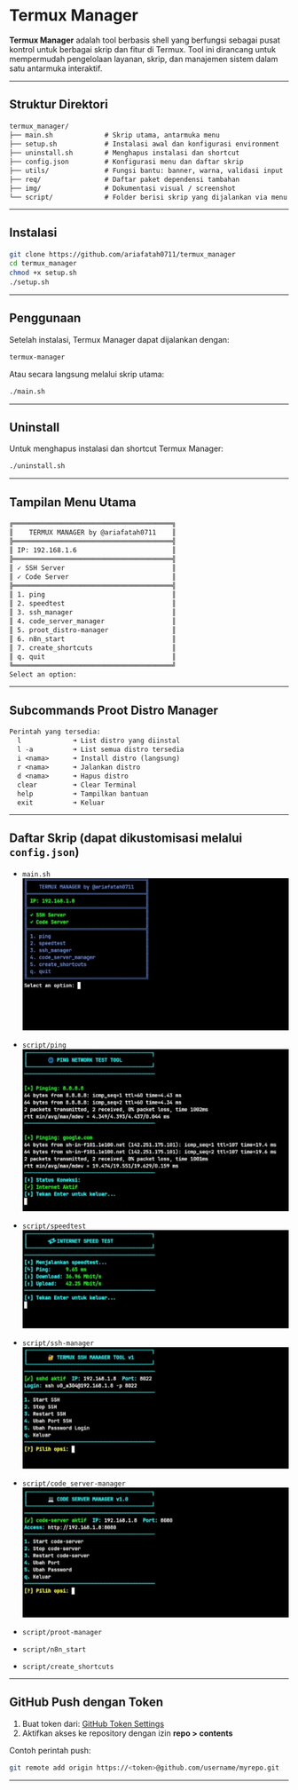 # Termux Manager

**Termux Manager** adalah tool berbasis shell yang berfungsi sebagai pusat kontrol untuk berbagai skrip dan fitur di Termux. Tool ini dirancang untuk mempermudah pengelolaan layanan, skrip, dan manajemen sistem dalam satu antarmuka interaktif.

---

## Struktur Direktori

```
termux_manager/
├── main.sh             # Skrip utama, antarmuka menu
├── setup.sh            # Instalasi awal dan konfigurasi environment
├── uninstall.sh        # Menghapus instalasi dan shortcut
├── config.json         # Konfigurasi menu dan daftar skrip
├── utils/              # Fungsi bantu: banner, warna, validasi input
├── req/                # Daftar paket dependensi tambahan
├── img/                # Dokumentasi visual / screenshot
└── script/             # Folder berisi skrip yang dijalankan via menu
```

---

## Instalasi

```bash
git clone https://github.com/ariafatah0711/termux_manager
cd termux_manager
chmod +x setup.sh
./setup.sh
```

---

## Penggunaan

Setelah instalasi, Termux Manager dapat dijalankan dengan:

```bash
termux-manager
```

Atau secara langsung melalui skrip utama:

```bash
./main.sh
```

---

## Uninstall

Untuk menghapus instalasi dan shortcut Termux Manager:

```bash
./uninstall.sh
```

---

## Tampilan Menu Utama

```
╔════════════════════════════════════════╗
║    TERMUX MANAGER by @ariafatah0711    ║
╠════════════════════════════════════════╣
║ IP: 192.168.1.6                        ║
╠════════════════════════════════════════╣
║ ✓ SSH Server                           ║
║ ✓ Code Server                          ║
╠════════════════════════════════════════╣
║ 1. ping                                ║
║ 2. speedtest                           ║
║ 3. ssh_manager                         ║
║ 4. code_server_manager                 ║
║ 5. proot_distro-manager                ║
║ 6. n8n_start                           ║
║ 7. create_shortcuts                    ║
║ q. quit                                ║
╚════════════════════════════════════════╝
Select an option:
```

---

## Subcommands Proot Distro Manager

```
Perintah yang tersedia:
  l             ➜ List distro yang diinstal
  l -a          ➜ List semua distro tersedia
  i <nama>      ➜ Install distro (langsung)
  r <nama>      ➜ Jalankan distro
  d <nama>      ➜ Hapus distro
  clear         ➜ Clear Terminal
  help          ➜ Tampilkan bantuan
  exit          ➜ Keluar
```

---

## Daftar Skrip (dapat dikustomisasi melalui `config.json`)

* `main.sh` \
  ![](img/__1__.jpg)

* `script/ping` \
  ![](img/__2__.jpg)

* `script/speedtest` \
  ![](img/__3__.jpg)

* `script/ssh-manager` \
  ![](img/__4__.jpg)

* `script/code_server-manager` \
  ![](img/__5__.jpg)

* `script/proot-manager`

* `script/n8n_start`

* `script/create_shortcuts`

---

## GitHub Push dengan Token

1. Buat token dari: [GitHub Token Settings](https://github.com/settings/personal-access-tokens/new)
2. Aktifkan akses ke repository dengan izin **repo > contents**

Contoh perintah push:

```bash
git remote add origin https://<token>@github.com/username/myrepo.git
```

---
